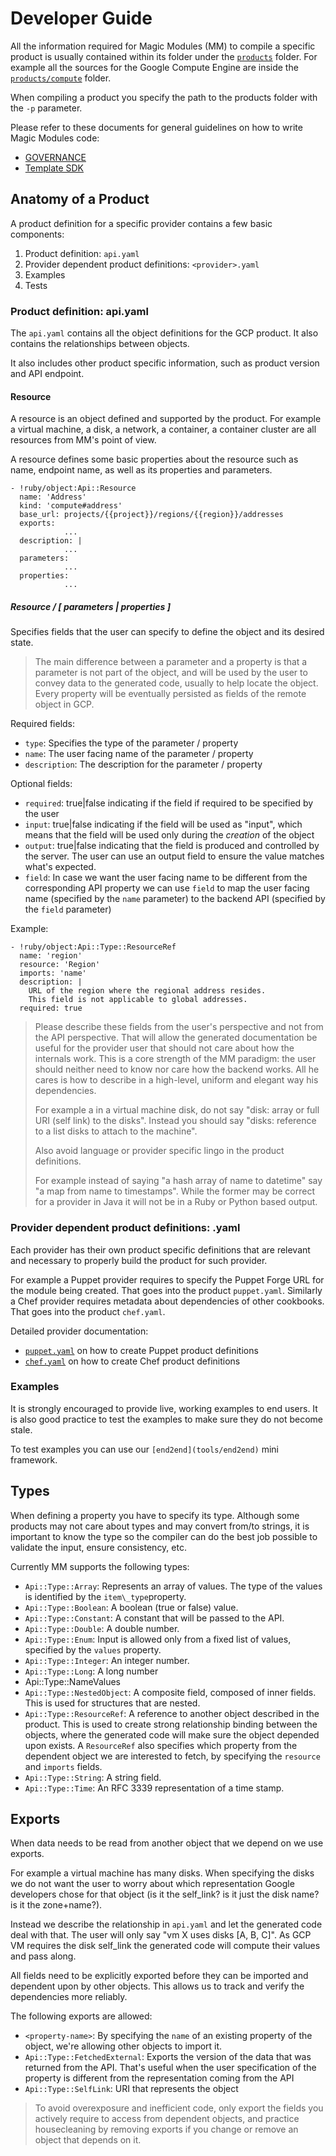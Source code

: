 # Developer Guide

All the information required for Magic Modules (MM) to compile a specific
product is usually contained within its folder under the [`products`](products/)
folder. For example all the sources for the Google Compute Engine are inside the
[`products/compute`](products/compute) folder.

When compiling a product you specify the path to the products folder with the
`-p` parameter.

Please refer to these documents for general guidelines on how to write Magic
Modules code:

  - [GOVERNANCE][governance]
  - [Template SDK][template-sdk]


## Anatomy of a Product

A product definition for a specific provider contains a few basic components:

  1. Product definition: `api.yaml`
  2. Provider dependent product definitions: `<provider>.yaml`
  3. Examples
  4. Tests

### Product definition: api.yaml

The `api.yaml` contains all the object definitions for the GCP product. It also
contains the relationships between objects.

It also includes other product specific information, such as product version and
API endpoint.

#### Resource

A resource is an object defined and supported by the product. For example a
virtual machine, a disk, a network, a container, a container cluster are all
resources from MM's point of view.

A resource defines some basic properties about the resource such as name,
endpoint name, as well as its properties and parameters.

    - !ruby/object:Api::Resource
      name: 'Address'
      kind: 'compute#address'
      base_url: projects/{{project}}/regions/{{region}}/addresses
      exports:
				...
      description: |
				...
      parameters:
				...
      properties:
				...

##### Resource / [ parameters | properties ]

Specifies fields that the user can specify to define the object and its desired
state.

> The main difference between a parameter and a property is that a parameter is
> not part of the object, and will be used by the user to convey data to the
> generated code, usually to help locate the object. Every property will be
> eventually persisted as fields of the remote object in GCP.

Required fields:

-  `type`: Specifies the type of the parameter / property
-  `name`: The user facing name of the parameter / property
-  `description`: The description for the parameter / property

Optional fields:

-  `required`: true|false indicating if the field if required to be specified by
   the user
-  `input`: true|false indicating if the field will be used as "input", which
   means that the field will be used only during the _creation_ of the object
-  `output`: true|false indicating that the field is produced and controlled by
   the server. The user can use an output field to ensure the value matches
   what's expected.
-  `field`: In case we want the user facing name to be different from the
   corresponding API property we can use `field` to map the user facing name
   (specified by the `name` parameter) to the backend API (specified by the
   `field` parameter)

Example:

    - !ruby/object:Api::Type::ResourceRef
      name: 'region'
      resource: 'Region'
      imports: 'name'
      description: |
        URL of the region where the regional address resides.
        This field is not applicable to global addresses.
      required: true

> Please describe these fields from the user's perspective and not from the API
> perspective. That will allow the generated documentation be useful for the
> provider user that should not care about how the internals work. This is a
> core strength of the MM paradigm: the user should neither need to know nor
> care how the backend works. All he cares is how to describe in a high-level,
> uniform and elegant way his dependencies.
>
> For example a in a virtual machine disk, do not say "disk: array or full URI
> (self link) to the disks". Instead you should say "disks: reference to a list
> disks to attach to the machine".
>
> Also avoid language or provider specific lingo in the product definitions.
>
> For example instead of saying "a hash array of name to datetime" say "a map
> from name to timestamps". While the former may be correct for a provider in
> Java it will not be in a Ruby or Python based output.


### Provider dependent product definitions: <provider>.yaml

Each provider has their own product specific definitions that are relevant and
necessary to properly build the product for such provider.

For example a Puppet provider requires to specify the Puppet Forge URL for the
module being created. That goes into the product `puppet.yaml`. Similarly a Chef
provider requires metadata about dependencies of other cookbooks. That goes into
the product `chef.yaml`.

Detailed provider documentation:

- [`puppet.yaml`][puppet-yaml] on how to create Puppet product definitions
- [`chef.yaml`][chef-yaml] on how to create Chef product definitions

### Examples

It is strongly encouraged to provide live, working examples to end users. It is
also good practice to test the examples to make sure they do not become stale.

To test examples you can use our `[end2end](tools/end2end)` mini framework.


## Types

When defining a property you have to specify its type. Although some products
may not care about types and may convert from/to strings, it is important to
know the type so the compiler can do the best job possible to validate the
input, ensure consistency, etc.

Currently MM supports the following types:

-  `Api::Type::Array`: Represents an array of values. The type of the values is
   identified by the `item\_type`property.
-  `Api::Type::Boolean`: A boolean (true or false) value.
-  `Api::Type::Constant`: A constant that will be passed to the API.
-  `Api::Type::Double`: A double number.
-  `Api::Type::Enum`: Input is allowed only from a fixed list of values,
   specified by the `values` property.
-  `Api::Type::Integer`: An integer number.
-  `Api::Type::Long`: A long number
-  Api::Type::NameValues
-  `Api::Type::NestedObject`: A composite field, composed of inner fields. This
   is used for structures that are nested.
-  `Api::Type::ResourceRef`: A reference to another object described in the
   product. This is used to create strong relationship binding between the
   objects, where the generated code will make sure the object depended upon
   exists. A `ResourceRef` also specifies which property from the dependent
   object we are interested to fetch, by specifying the `resource` and `imports`
   fields.
-  `Api::Type::String`: A string field.
-  `Api::Type::Time`: An RFC 3339 representation of a time stamp.


## Exports

When data needs to be read from another object that we depend on we use exports.

For example a virtual machine has many disks. When specifying the disks we do
not want the user to worry about which representation Google developers chose
for that object (is it the self\_link? is it just the disk name? is it the
zone+name?).

Instead we describe the relationship in `api.yaml` and let the generated code
deal with that. The user will only say "vm X uses disks [A, B, C]". As GCP VM
requires the disk self\_link the generated code will compute their values and
pass along.

All fields need to be explicitly exported before they can be imported and
dependent upon by other objects. This allows us to track and verify the
dependencies more reliably.

The following exports are allowed:

-  `<property-name>`: By specifying the `name` of an existing property of the
   object, we're allowing other objects to import it.
-  `Api::Type::FetchedExternal`: Exports the version of the data that was
   returned from the API. That's useful when the user specification of the
   property is different from the representation coming from the API
-  `Api::Type::SelfLink`: URI that represents the object

> To avoid overexposure and inefficient code, only export the fields you
> actively require to access from dependent objects, and practice housecleaning
> by removing exports if you change or remove an object that depends on it.


[puppet-yaml]: docs/puppet.yaml.md
[chef-yaml]: docs/chef.yaml.md
[governance]: GOVERNANCE.md
[template-sdk]: TEMPLATE_SDK.md
